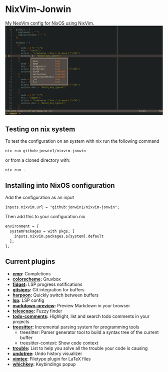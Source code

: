 # NixVim-Jonwin

My NeoVim config for NixOS using NixVim.
<img src="img/1.png" alt="nvim">

## Testing on nix system
To test the configuration on an system with nix run the following command

```
nix run github:jonwin1/nixvim-jonwin
```
or from a cloned directory with:
```
nix run .
```

## Installing into NixOS configuration

Add the configuration as an input

```
inputs.nixvim.url = "github:jonwin1/nixvim-jonwin";
```

Then add this to your configuration.nix

```
environment = {
  systemPackages = with pkgs; [
    inputs.nixvim.packages.${system}.default
  ];
};
```

## Current plugins

- **[cmp](config/cmp.nix):** Completions
- **[colorscheme](config/color.nix):** Gruvbox
- **[fidget](config/fidget.nix):** LSP progress notifications
- **[gitsigns](config/gitsigns.nix):** Git integration for buffers
- **[harpoon](config/harpoon.nix):** Quickly switch between buffers
- **[lsp](config/lsp.nix):** LSP config
- **[markdown-preview](config/markdown-preview.nix):** Preview Markdown in your browser
- **[telescope](config/telescope.nix):** Fuzzy finder
- **[todo-comments](config/todo-comments.nix):** Highlight, list and search todo comments in your projects
- **[treesitter](config/treesitter.nix):** Incremental parsing system for programming tools
    - treesitter: Parser generator tool to build a syntax tree of the current buffer
    - treesitter-context: Show code context
- **[trouble](config/trouble.nix):** List to help you solve all the trouble your code is causing
- **[undotree](config/undotree.nix):** Undo history visualizer
- **[vimtex](config/vimtex.nix):** Filetype plugin for LaTeX files
- **[whichkey](config/whichkey.nix):** Keybindings popup
